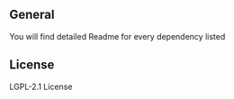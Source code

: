 ## General
You will find detailed Readme for every dependency listed

## License

LGPL-2.1 License 

[//]: # 
